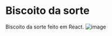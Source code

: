 # Biscoito da sorte
Biscoito da sorte feito em React. 
![image](https://github.com/DurezahGeek/Biscoito-da-sorte/assets/134101156/74124f08-ca1c-4936-b6aa-52060eaaedf9)
